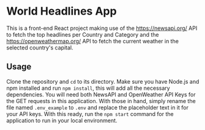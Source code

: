 # World Headlines App

This is a front-end React project making use of the https://newsapi.org/ API to fetch the top headlines per Country and Category and the https://openweathermap.org/ API to fetch the current weather in the selected country's capital.

## Usage

Clone the repository and `cd` to its directory. Make sure you have Node.js and npm installed and run `npm install`, this will add all the necessary dependencies.
You will need both NewsAPI and OpenWeather API Keys for the GET requests in this application. With those in hand, simply rename the file named `.env_example` to `.env` and replace the placeholder text in it for your API keys.
With this ready, run the `npm start` command for the application to run in your local environment.
